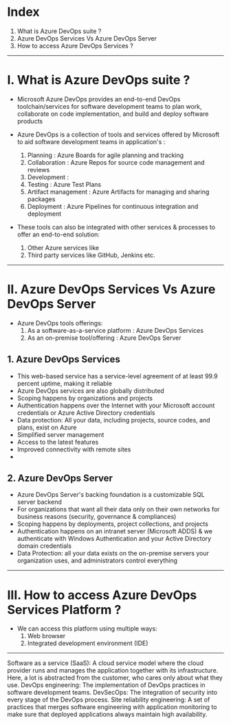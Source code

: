 # Index
1. What is Azure DevOps suite ?
2. Azure DevOps Services Vs Azure DevOps Server
3. How to access Azure DevOps Services ?

-------------------------------------------------------------------------------------------------------------------------------------------------------------------------------------------------------------------------------------------------------------------------------------------------------
# I. What is Azure DevOps suite ?
 - Microsoft Azure DevOps provides an end-to-end DevOps toolchain/services for software development teams to plan work, collaborate on code implementation, and build and deploy software products
 - Azure DevOps is a collection of tools and services offered by Microsoft to aid software development teams in application's :
   1. Planning             : Azure Boards for agile planning and tracking
   2. Collaboration        : Azure Repos for source code management and reviews
   3. Development          : 
   4. Testing              : Azure Test Plans
   5. Artifact management  : Azure Artifacts for managing and sharing packages
   6. Deployment           : Azure Pipelines for continuous integration and deployment
     
- These tools can also be integrated with other services & processes to offer an end-to-end solution: 
   1. Other Azure services like
   2. Third party services like GitHub, Jenkins etc.
  
-------------------------------------------------------------------------------------------------------------------------------------------------------------------------------------------------------------------------------------------------------------------------------------------------------
# II. Azure DevOps Services Vs Azure DevOps Server
- Azure DevOps tools offerings:
   1. As a software-as-a-service platform  : Azure DevOps Services
   2. As an on-premise tool/offering       : Azure DevOps Server

## 1. Azure DevOps Services
 - This web-based service has a service-level agreement of at least 99.9 percent uptime, making it reliable
 - Azure DevOps services are also globally distributed
 - Scoping happens by organizations and projects
 - Authentication happens over the Internet with your Microsoft account credentials or Azure Active Directory credentials
 - Data protection: All your data, including projects, source codes, and plans, exist on Azure
 - Simplified server management
 - Access to the latest features
 - Improved connectivity with remote sites
 - 

## 2. Azure DevOps Server
 - Azure DevOps Server's backing foundation is a customizable SQL server backend
 - For organizations that want all their data only on their own networks for business reasons (security, governance & compliances)
 - Scoping happens by deployments, project collections, and projects
 - Authentication happens on an intranet server (Microsoft ADDS) & we authenticate with Windows Authentication and your Active Directory domain credentials
 - Data Protection: all your data exists on the on-premise servers your organization uses, and administrators control everything
   
-------------------------------------------------------------------------------------------------------------------------------------------------------------------------------------------------------------------------------------------------------------------------------------------------------
# III. How to access Azure DevOps Services Platform ?
 - We can access this platform using multiple ways:
    1. Web browser
    2. Integrated development environment (IDE)
-------------------------------------------------------------------------------------------------------------------------------------------------------------------------------------------------------------------------------------------------------------------------------------------------------

Software as a service (SaaS): A cloud service model where the cloud provider runs and manages the application together with its infrastructure. Here, a lot is abstracted from the customer, who cares only about what they use.
DevOps engineering: The implementation of DevOps practices in software development teams.
DevSecOps: The integration of security into every stage of the DevOps process.
Site reliability engineering: A set of practices that merges software engineering with application monitoring to make sure that deployed applications always maintain high availability.
